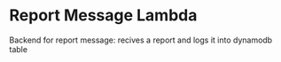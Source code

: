# Report Message Lambda

Backend for report message: recives a report and logs it into dynamodb table
